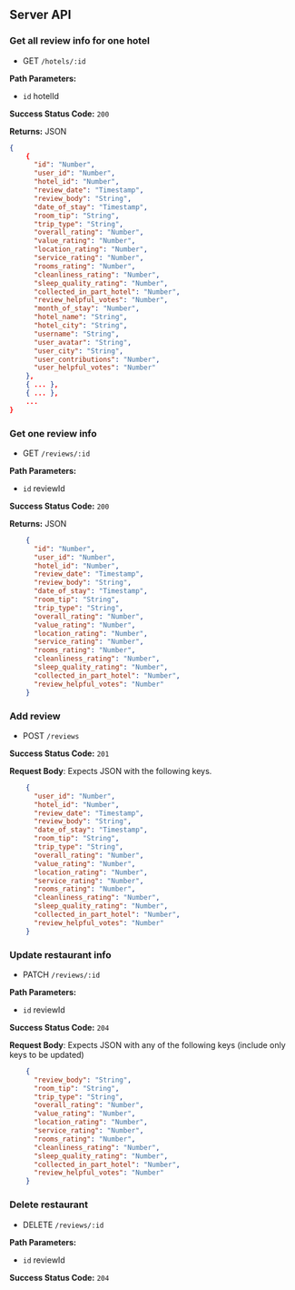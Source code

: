 ## Server API

### Get all review info for one hotel
  * GET `/hotels/:id`

**Path Parameters:**
  * `id` hotelId

**Success Status Code:** `200`

**Returns:** JSON

```json
{
    {
      "id": "Number",
      "user_id": "Number",
      "hotel_id": "Number",
      "review_date": "Timestamp",
      "review_body": "String",
      "date_of_stay": "Timestamp",
      "room_tip": "String",
      "trip_type": "String",
      "overall_rating": "Number",
      "value_rating": "Number",
      "location_rating": "Number",
      "service_rating": "Number",
      "rooms_rating": "Number",
      "cleanliness_rating": "Number",
      "sleep_quality_rating": "Number",
      "collected_in_part_hotel": "Number",
      "review_helpful_votes": "Number",
      "month_of_stay": "Number",
      "hotel_name": "String",
      "hotel_city": "String",
      "username": "String",
      "user_avatar": "String",
      "user_city": "String",
      "user_contributions": "Number",
      "user_helpful_votes": "Number"
    },
    { ... },
    { ... },
    ...
}
```

### Get one review info
  * GET `/reviews/:id`

**Path Parameters:**
  * `id` reviewId

**Success Status Code:** `200`

**Returns:** JSON

```json
    {
      "id": "Number",
      "user_id": "Number",
      "hotel_id": "Number",
      "review_date": "Timestamp",
      "review_body": "String",
      "date_of_stay": "Timestamp",
      "room_tip": "String",
      "trip_type": "String",
      "overall_rating": "Number",
      "value_rating": "Number",
      "location_rating": "Number",
      "service_rating": "Number",
      "rooms_rating": "Number",
      "cleanliness_rating": "Number",
      "sleep_quality_rating": "Number",
      "collected_in_part_hotel": "Number",
      "review_helpful_votes": "Number"
    }
```

### Add review
  * POST `/reviews`

**Success Status Code:** `201`

**Request Body**: Expects JSON with the following keys.

```json
    {
      "user_id": "Number",
      "hotel_id": "Number",
      "review_date": "Timestamp",
      "review_body": "String",
      "date_of_stay": "Timestamp",
      "room_tip": "String",
      "trip_type": "String",
      "overall_rating": "Number",
      "value_rating": "Number",
      "location_rating": "Number",
      "service_rating": "Number",
      "rooms_rating": "Number",
      "cleanliness_rating": "Number",
      "sleep_quality_rating": "Number",
      "collected_in_part_hotel": "Number",
      "review_helpful_votes": "Number"
    }
```


### Update restaurant info
  * PATCH `/reviews/:id`

**Path Parameters:**
  * `id` reviewId

**Success Status Code:** `204`

**Request Body**: Expects JSON with any of the following keys (include only keys to be updated)

```json
    {
      "review_body": "String",
      "room_tip": "String",
      "trip_type": "String",
      "overall_rating": "Number",
      "value_rating": "Number",
      "location_rating": "Number",
      "service_rating": "Number",
      "rooms_rating": "Number",
      "cleanliness_rating": "Number",
      "sleep_quality_rating": "Number",
      "collected_in_part_hotel": "Number",
      "review_helpful_votes": "Number"
    }
```

### Delete restaurant
  * DELETE `/reviews/:id`

**Path Parameters:**
  * `id` reviewId

**Success Status Code:** `204`

